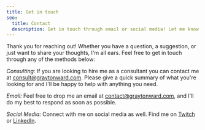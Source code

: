 ```yaml
---
title: Get in touch
seo:
  title: Contact
  description: Get in touch through email or social media! Let me know how I can help.
---
```


Thank you for reaching out! Whether you have a question, a suggestion, or just want to share your thoughts, I'm all ears. Feel free to get in touch through any of the methods below:

_Consulting:_
If you are looking to hire me as a consultant you can contact me at [consult@graytonward.com](mailto:consult@graytonward.com). Please give a quick summary of what you're looking for and I'll be happy to help with anything you need.

_Email:_
Feel free to drop me an email at [contact@graytonward.com](mailto:contact@graytonward.com), and I'll do my best to respond as soon as possible.

_Social Media:_
Connect with me on social media as well. Find me on [Twitch](https://twitch.tv/graytonio) or [LinkedIn](https://www.linkedin.com/in/grayton-ward-75b307143/).
